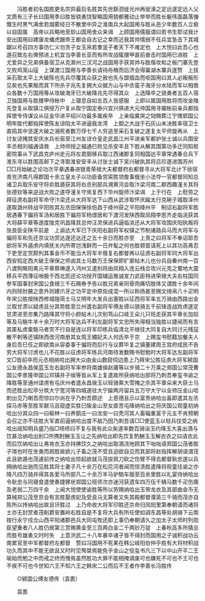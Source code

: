<!-- { "loadSidebar": true } -->
　　冯胜者初名国胜更名宗异最后名胜其先世繇泗徙光州再徙濠之定远遂定远人父文质有三子长曰国用季曰胜皆骁勇饶智略国用貌都雅动止举举而胜长躯伟面磊落慷慨生时黑气满舍若烟雾经日不散里中异之淮南兵大起国用与胜从恶少年数百人立砦以自固属　高帝以兵略地至玅山国用舍众来谒　上顾国用儒服谓曰若书生耶试我计安出国用曰建康龙蟠虎踞帝王都会自古记之幸而近我其帅懦弱不任兵宜急击下其城踞以号召四方事仿仁义勿贪子女玉帛若羣竖子者天下不难定也　上大悦曰此吾心也遂召致左右俾预进上机宜当李善长亚而有所攻战辄擐甲直前奋击时国用巳进胜　上尤爱异之兄弟俱备宿卫从克滁州三汊河之战国用手获其帅与胜偕攻和之板门寨先登又败鸡笼山寇　上谋渡江国用与李善长请待舟楫而后济会得巢湖水寨兵遂赞　上拔采石取太平上大破陈也先兵尽覆其众获之赦也先与盟插血而呕国用曰其人必叛叛形见矣也先果叛而其下所杀子兆先复拥大众据方山与中丞蛮子海牙分水陆而军以相救众各数十万国用等从攻破海牙巳大破降兆先尽得其众　上选降卒之骁勇者五百人宿卫独国用与胜擐甲侍帐中　上寝息自如五百人皆感服　上即以属国用胜将而攻金陵先登复从取镇江俱授万户复从取宁国定泰兴宜兴俱进大元帅国用寻擢帐前亲兵都指挥使专侍谋议从征金华进平绍兴功最多属疾卒　上亲临奠哭之恸赐葬江宁赠郢国公明年胜代都指挥使陈友谅陷太平进逼我龙湾　上御之大战于石灰山未决胜率宿卫士直捣其中坚遂大破之溺死者数万俘七千人穷追至采石复破之遂复太平师旋再从　上讨友谅掩其安庆水兵长驱至江州友谅仓皇走武昌江州平进亲军都护张士诚以兵围安丰丞相刘福通请救　上帅师授之福通巳败见杀安丰且下胜从解其围第功多迁同知枢密院事从下武昌克庐州走元将左君弼移兵取江西诸郡复同相国达平章常遇春合兵下淮东寻以胜围高邮下之寻取淮安安丰从讨张士诚下吴兴破执其将吕珍遂进围苏州□□月始破之论功次平章遇春进银青荣禄大夫都督府右都督寻从大将军北计下徐宿青兖济南凡得郡国十余立皇太子以功臣备宫寀胜领詹事俄坐小法夺一官都督同知总诸卫兵取乐安守将俞胜遁获其将右丞别部兵溯黄河会取汴梁河南二郡西趣潼关其将张德钦等来逆战大败之遂夺潼关守焉复西下华州旋师汴梁谒　上于行在　上慰劳之拜征虏右副将军命守汴梁还从大将军达下山西从武涉取怀庆踰太行克碗子城取泽州遂取潞州转战平阳败其左丞田保保徐伯昌于绛州获之平阳绛州平　制诏右副将军胜居遇春下偏将军汤和居胜下徧将军杨璟居和下渡河发陕西取凤翔李思齐走临洮获其大将薛平章等遂度陇克巩昌降其总帅汪灵保进兵逼临洮还从大将军攻围庆阳执叛将张良臣全陕平前是　上谕达大军巳下庆阳右副将军权镇之节制诸路兵马而大将军与偏将军和先还京议功赏达遂还达还之五十余日而胜亦至　上责之曰将军不奉诏耶吾欲将军外遏虏内填抚关内所寄岂浅鲜而一日弁髦之何也胜顿首请死上以其功高弗忍下吏至定赏颇列其事金币不能当大将军半俄复右都督再以征虏右副将军同大将军出西安捣定西大破王保保之师卤其士马数万王保保即扩廓帖木儿也分兵自秦州南一百八渡狥略阳禽元平章蔡琳遂入沔州又遣别将由凤翔入连云栈合攻兴元克之蜀地大震移兵平西薄征哨极于西北凯还论功授开国辅运推诚宣力武臣特进荣禄大夫右柱国同参军国事封宋国公食禄三千石赐券予告以胜兄弟亲同骨肉痛切肢体又谓胜十余年间内则除肘腋之患外则建爪牙之功平定中原佐成混一所以称扬甚至赐文绮帛八十疋明年宋公胜按陕西修城隍简士马又明年大发兵出塞胜以征西将军率五万骑由西路出金兰取甘肃以疑虏且分其势胜至兰州遣右副将军傅友德以骁骑五千前锋连战败虏遂定甘肃进至亦集乃路降其守将小颜帖木儿次别笃山口岐王朵儿只班走获其平章长加奴等及马駞牛羊十余万时大将军达兵不利左副将军文忠所失得相当独胜以捷闻而有言其匿私虏槖駞马者赏不行自是连以将军印练兵临清北平继往大同复自大同讨元残寇散不剌等还镇陕西改河南册其女周王橚妃夫人何氏卒于京　上赐玺书慰籍加餐夫人身后吾巳任之即欲南从容委事于偏将而后行与议葬毕复之镇董建周王宫府成民不告劳大将军讨虏也儿不花胜以征虏将军练兵河南待发数赐书慰勉时大将军达左副将军文□皆前卒而元丞相纳哈出拥大众由金山数窥伺边患上乃拜宋公胜征虏大将军颍国公友德永昌侯蓝玉左右副将军率参将南雄侯赵庸等以步骑二十万乘之郑国公常茂曹国公李景隆申国公邓镇并子侯等皆从军上复遣故所获纳哈出部将乃刺吾奉玺书谕之降胜等至通州谍虏有屯庆州者遣永昌侯玉以轻骑乘大雪掩之杀其平章朵来大获士马而还胜出松亭分筑大宁宽河等四城遂驻大宁踰两月留兵五万守大宁以全师压金山哈刺出见乃喇吾而惊曰尔尚在乎乃刺吾颇述　上恩德且示以富贵纳哈出喜即遣其左丞探马赤等至胜军献马且窥虚实胜巳隃金山至女直苦屯降纳哈出之将庆国公观童初纳哈出分其众四一曰榆林一曰养鹅庄一曰龙安一曰秃河其人畜辎重富于元主不肯预朝会召之亦不往胜大军直前逼纳哈出度不敌乃因乃刺吾请□□使蓝玉以轻兵往受之纳哈出觇知明兵盛乃指□啧啧曰不复与我有此众矣遂率数百骑诣玉约降玉大喜出酒与饮甚洽纳哈出别□所携酎酬玉玉让之先纳哈出即先饮复酌酬玉玉解衣衣之曰请衣此而后饮纳哈出让弗肯衣玉亦持拂饮久之纳哈出取酒浇地顾其下咄咄语郑国公茂者胜子壻也时在坐勇而疏胜故欲儿子畜之茂不受且迫欲自见而其部将赵指挥解胡语谓茂此且欲遁也茂遽前抟之纳哈出惊起欲就马茂拔佩刀砍之伤臂不得去都督耿忠遂以兵拥纳哈出驰而见胜其将士妻子凡十余万在松花河者闻而惊溃胜遣降将观童往谕之亦降凡四万骑并得其各爱马所部凡二十余万羊马驴駞车服至百余里胜以礼宴待纳哈出令耿忠与同寝食遣使奏捷罪状郑国公班师次亦迷河获遗车四万伍千辆马数千疋伤痍及老弱二万四千余　上闻大悦使使谕胜等所以劳赐纳哈出玉带龙衣及其部曲金币无算械郑公茂至京会有言胜娶虏妃及受良马无算者又失其殿都督濮英三千骑而茂亦自陈所以抟纳哈出故且讦胜过　上乃命收大将军印胜还京命归凤阳里第奉朝请而诸将士亦无封赏者茂削爵安置岭右胜自是不复将大兵有所任使如调东昌等处胡骑下云南按行永宁戍佥山西平阳诸郡邑兵大同屯牧还即上事仍奉朝请久之加太子太师时列勋臣望重者八人胜仍居第三赏赐黄金至三百两白金二千两钞万锭　上春秋高多所猜忌而胜号雄勇又时时失　上意洪武二十八年暴卒诸子皆不得封而国用之子诚积战功云南累官至中军都督府左都督　赞曰冯国用不死某在韩公岐阳伯仲乎胜有大将材积战功久而其中不能无欲且又时时见骜桀焉能免乎金山之役玺书凡三下以中山开平二王喻始而勉之中而戒之终而愧焉虽然胜功大罪不能相掩谪废可也嫌死不可也不王可也不侯不可也今世知六王不知六王之韩宋二公而后不王者作李善长冯胜传 

　　○颍国公傅友德传（袁袠） 

　　袁袠 
